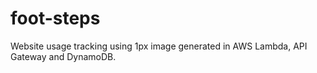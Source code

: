 foot-steps
==========

Website usage tracking using 1px image generated in AWS Lambda, API Gateway and DynamoDB.
